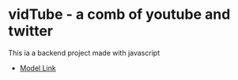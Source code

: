 # vidTube - a comb of youtube and twitter

This ia a backend project made with javascript


- [Model Link](https://app.eraser.io/workspace/slh8FrvrnQh3a7C5bm7i?origin=share&elements=reI6QFMSWYtz3SoDiA-TUg)